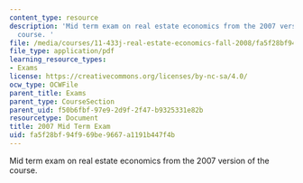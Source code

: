 ```yaml
---
content_type: resource
description: 'Mid term exam on real estate economics from the 2007 version of the
  course. '
file: /media/courses/11-433j-real-estate-economics-fall-2008/fa5f28bf94f969be9667a1191b447f4b_exam1_2007.pdf
file_type: application/pdf
learning_resource_types:
- Exams
license: https://creativecommons.org/licenses/by-nc-sa/4.0/
ocw_type: OCWFile
parent_title: Exams
parent_type: CourseSection
parent_uid: f50b6fbf-97e9-2d9f-2f47-b9325331e82b
resourcetype: Document
title: 2007 Mid Term Exam
uid: fa5f28bf-94f9-69be-9667-a1191b447f4b
---
```

Mid term exam on real estate economics from the 2007 version of the course. 